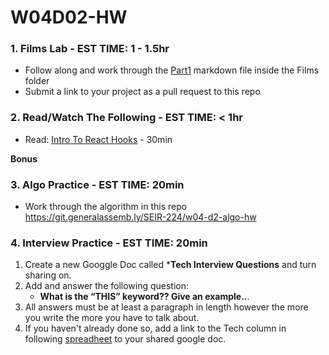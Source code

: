 # W04D02-HW

### 1. Films Lab - EST TIME: 1 - 1.5hr
 - Follow along and work through the [Part1](./Films/Part1.md) markdown file inside the Films folder
 - Submit a link to your project as a pull request to this repo

### 2. Read/Watch The Following - EST TIME: < 1hr

 - Read: [Intro To React Hooks](https://daveceddia.com/intro-to-hooks/) - 30min

 **Bonus**
 

### 3. Algo Practice - EST TIME: 20min

- Work through the algorithm in this repo https://git.generalassemb.ly/SEIR-224/w04-d2-algo-hw

### 4.  Interview Practice - EST TIME: 20min

1.  Create a new Googgle Doc called ***Tech Interview Questions** and turn sharing on.
2. Add and answer the following question: 
   - **What is the “THIS” keyword?? Give an example..**.
3. All answers must be at least a paragraph in length however the more you write the more you have to talk about.
4. If you haven't already done so, add a link to the Tech column in following [spreadheet](https://docs.google.com/spreadsheets/d/1S9-poFULhpext3xjNmuU1g-raZGKkFrODEACrIRFLi0/edit#gid=0) to your shared google doc.
